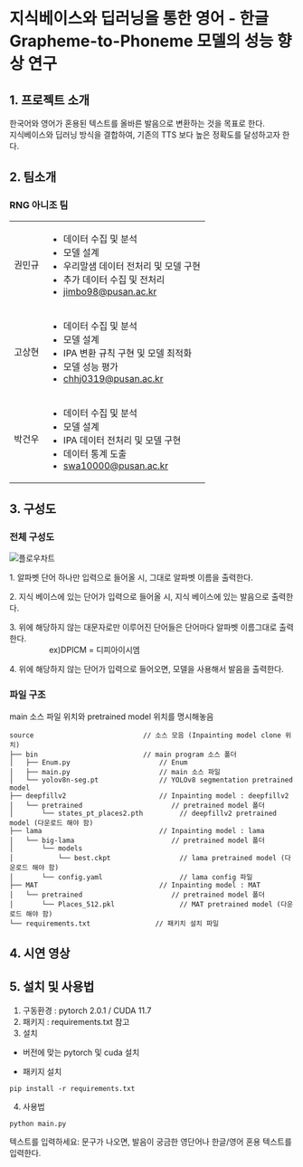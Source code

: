 # 지식베이스와 딥러닝을 통한 영어 - 한글 Grapheme-to-Phoneme 모델의 성능 향상 연구

## 1. 프로젝트 소개

한국어와 영어가 혼용된 텍스트를 올바른 발음으로 변환하는 것을 목표로 한다.  
지식베이스와 딥러닝 방식을 결합하여, 기존의 TTS 보다 높은 정확도를 달성하고자 한다. 

## 2. 팀소개

### RNG 아니조 팀

<table>
    <tr>
    <td>
      권민규
    </td>
    <td>
      <ul>
        <li>데이터 수집 및 분석</li>
        <li>모델 설계</li>
        <li>우리말샘 데이터 전처리 및 모델 구현</li>
        <li>추가 데이터 수집 및 전처리</li>
        <li><a href = "mailto: jimbo98@pusan.ac.kr">jimbo98@pusan.ac.kr</a></li>
      </ul>
    </td>
  </tr>
  <tr>
    <td>
      고상현
    </td>
    <td>
      <ul>
        <li>데이터 수집 및 분석</li>
        <li>모델 설계</li>
        <li>IPA 변환 규칙 구현 및 모델 최적화</li>
        <li>모델 성능 평가</li>
        <li><a href = "mailto: chhj0319@pusan.ac.kr">chhj0319@pusan.ac.kr</a></li>
      </ul>
    </td>
  </tr>
  <tr>
    <td>
      박건우
    </td>
    <td>
      <ul>
        <li>데이터 수집 및 분석</li>
        <li>모델 설계</li>
        <li>IPA 데이터 전처리 및 모델 구현</li>
        <li>데이터 통계 도출</li>
        <li><a href = "mailto: swa10000@pusan.ac.kr">swa10000@pusan.ac.kr</a></li>
      </ul>
    </td>
  </tr>
</table>

## 3. 구성도
### 전체 구성도
![플로우차트](https://github.com/pnucse-capstone/capstone-2023-1-04/assets/84282849/a94c0ab6-90ab-4013-ba35-d24cc4f25643)

<p>1. 알파벳 단어 하나만 입력으로 들어올 시, 그대로 알파벳 이름을 출력한다.</p>
<p>2. 지식 베이스에 있는 단어가 입력으로 들어올 시, 지식 베이스에 있는 발음으로 출력한다.</p>
<p>3. 위에 해당하지 않는 대문자로만 이루어진 단어들은 단어마다 알파벳 이름그대로 출력한다. <br/>     ex)DPICM = 디피아이시엠</p>
<p>4. 위에 해당하지 않는 단어가 입력으로 들어오면, 모델을 사용해서 발음을 출력한다.</p>



### 파일 구조
main 소스 파일 위치와 pretrained model 위치를 명시해놓음
```
source                           // 소스 모음 (Inpainting model clone 위치)
├── bin                          // main program 소스 폴더
│   ├── Enum.py                      // Enum
│   ├── main.py                      // main 소스 파일
│   └── yolov8n-seg.pt               // YOLOv8 segmentation pretrained model
├── deepfillv2                       // Inpainting model : deepfillv2
│   └── pretrained                      // pretrained model 폴더
│       └── states_pt_places2.pth         // deepfillv2 pretrained model (다운로드 해야 함)
├── lama                             // Inpainting model : lama
│   └── big-lama                        // pretrained model 폴더
│       └── models                     
│           └── best.ckpt                 // lama pretrained model (다운로드 해야 함)
│       └── config.yaml                   // lama config 파일
├── MAT                              // Inpainting model : MAT
│   └── pretrained                      // pretrained model 폴더
│       └── Places_512.pkl                // MAT pretrained model (다운로드 해야 함)
└── requirements.txt                // 패키치 설치 파일
```
## 4. 시연 영상

## 5. 설치 및 사용법
1. 구동환경 : pytorch 2.0.1 / CUDA 11.7
2. 패키지 : requirements.txt 참고  
3. 설치  
- 버전에 맞는 pytorch 및 cuda 설치

- 패키지 설치
```
pip install -r requirements.txt
```

4. 사용법
```
python main.py 
```
텍스트를 입력하세요: 문구가 나오면, 발음이 궁금한 영단어나 한글/영어 혼용 텍스트를 입력한다.
